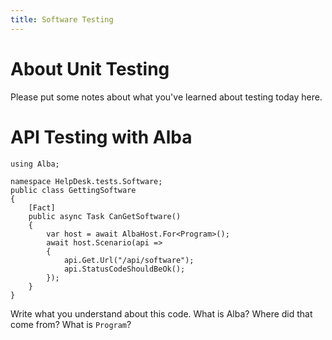```yaml
---
title: Software Testing
---
```


# About Unit Testing

Please put some notes about what you've learned about testing today here.


# API Testing with Alba

```
using Alba;

namespace HelpDesk.tests.Software;
public class GettingSoftware
{
    [Fact]
    public async Task CanGetSoftware()
    {
        var host = await AlbaHost.For<Program>();
        await host.Scenario(api =>
        {
            api.Get.Url("/api/software");
            api.StatusCodeShouldBeOk();
        });
    }
}
```

Write what you understand about this code. What is Alba? Where did that come from? What is `Program`?

